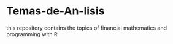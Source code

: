# Temas-de-An-lisis
this repository contains the topics of financial mathematics and programming with R
